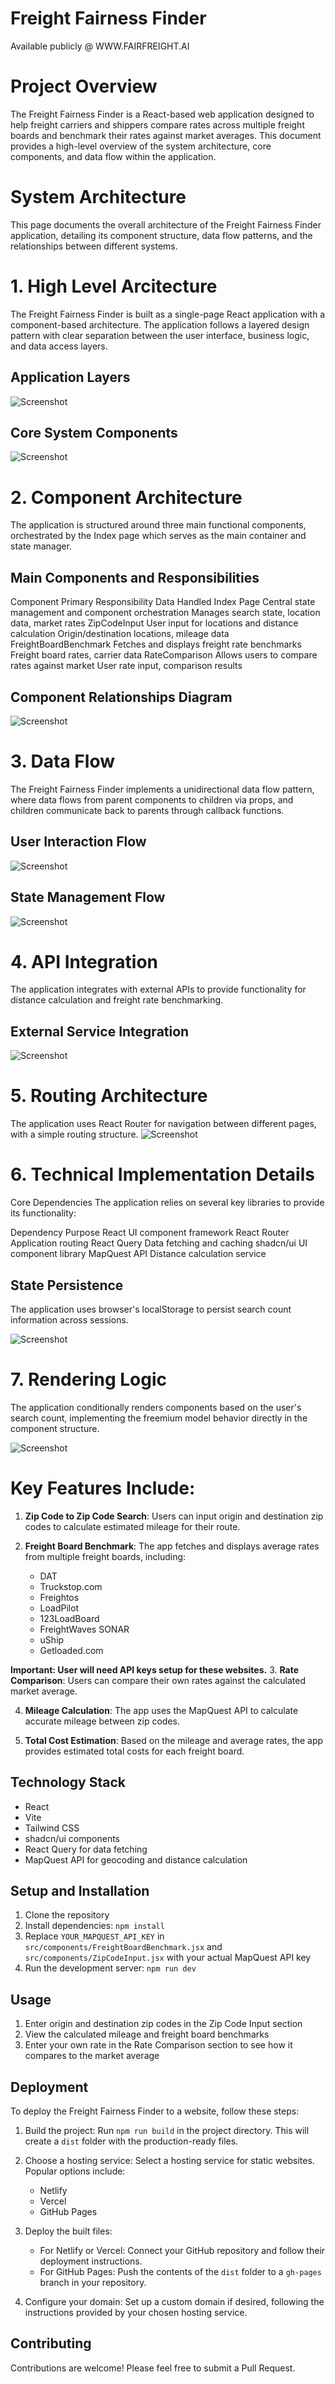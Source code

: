 # Freight Fairness Finder
Available publicly @ WWW.FAIRFREIGHT.AI

# Project Overview

The Freight Fairness Finder is a React-based web application designed to help freight carriers and shippers compare rates across multiple freight boards and benchmark their rates against market averages. This document provides a high-level overview of the system architecture, core components, and data flow within the application.

# System Architecture

This page documents the overall architecture of the Freight Fairness Finder application, detailing its component structure, data flow patterns, and the relationships between different systems. 

# 1. High Level Arcitecture
The Freight Fairness Finder is built as a single-page React application with a component-based architecture. The application follows a layered design pattern with clear separation between the user interface, business logic, and data access layers.

## Application Layers
![Screenshot](layers.png)

## Core System Components
![Screenshot](core.png)

# 2. Component Architecture

The application is structured around three main functional components, orchestrated by the Index page which serves as the main container and state manager.

## Main Components and Responsibilities
Component	Primary Responsibility	Data Handled
Index Page	Central state management and component orchestration	Manages search state, location data, market rates
ZipCodeInput	User input for locations and distance calculation	Origin/destination locations, mileage data
FreightBoardBenchmark	Fetches and displays freight rate benchmarks	Freight board rates, carrier data
RateComparison	Allows users to compare rates against market	User rate input, comparison results

## Component Relationships Diagram
![Screenshot](component.png)

# 3. Data Flow
The Freight Fairness Finder implements a unidirectional data flow pattern, where data flows from parent components to children via props, and children communicate back to parents through callback functions.

## User Interaction Flow
![Screenshot](flow.png)

## State Management Flow
![Screenshot](stateflow.png)


# 4. API Integration

The application integrates with external APIs to provide functionality for distance calculation and freight rate benchmarking.

## External Service Integration
![Screenshot](integration.png)

# 5. Routing Architecture
The application uses React Router for navigation between different pages, with a simple routing structure.
![Screenshot](routing.png)


# 6. Technical Implementation Details
Core Dependencies
The application relies on several key libraries to provide its functionality:

Dependency	Purpose
React	UI component framework
React Router	Application routing
React Query	Data fetching and caching
shadcn/ui	UI component library
MapQuest API	Distance calculation service

## State Persistence
The application uses browser's localStorage to persist search count information across sessions.

![Screenshot](stateper.png)

# 7. Rendering Logic
The application conditionally renders components based on the user's search count, implementing the freemium model behavior directly in the component structure.

![Screenshot](render.png)

# Key Features Include:

1. **Zip Code to Zip Code Search**: Users can input origin and destination zip codes to calculate estimated mileage for their route.

2. **Freight Board Benchmark**: The app fetches and displays average rates from multiple freight boards, including:
   - DAT
   - Truckstop.com
   - Freightos
   - LoadPilot
   - 123LoadBoard
   - FreightWaves SONAR
   - uShip
   - Getloaded.com

**Important: User will need API keys setup for these websites.**
3. **Rate Comparison**: Users can compare their own rates against the calculated market average.

4. **Mileage Calculation**: The app uses the MapQuest API to calculate accurate mileage between zip codes.

5. **Total Cost Estimation**: Based on the mileage and average rates, the app provides estimated total costs for each freight board.

## Technology Stack

- React
- Vite
- Tailwind CSS
- shadcn/ui components
- React Query for data fetching
- MapQuest API for geocoding and distance calculation

## Setup and Installation

1. Clone the repository
2. Install dependencies: `npm install`
3. Replace `YOUR_MAPQUEST_API_KEY` in `src/components/FreightBoardBenchmark.jsx` and `src/components/ZipCodeInput.jsx` with your actual MapQuest API key
4. Run the development server: `npm run dev`

## Usage

1. Enter origin and destination zip codes in the Zip Code Input section
2. View the calculated mileage and freight board benchmarks
3. Enter your own rate in the Rate Comparison section to see how it compares to the market average

## Deployment

To deploy the Freight Fairness Finder to a website, follow these steps:

1. Build the project:
   Run `npm run build` in the project directory. This will create a `dist` folder with the production-ready files.

2. Choose a hosting service:
   Select a hosting service for static websites. Popular options include:
   - Netlify
   - Vercel
   - GitHub Pages

3. Deploy the built files:
   - For Netlify or Vercel: Connect your GitHub repository and follow their deployment instructions.
   - For GitHub Pages: Push the contents of the `dist` folder to a `gh-pages` branch in your repository.

4. Configure your domain:
   Set up a custom domain if desired, following the instructions provided by your chosen hosting service.


## Contributing

Contributions are welcome! Please feel free to submit a Pull Request.
